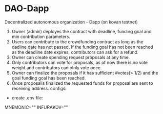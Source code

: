 # DAO-Dapp
Decentralized autonomous organization - Dapp (on kovan testnet)
1. Owner (admin) deployes the contract with deadline, funding goal and min contribution parameters.
2. Users can contribute to the crowdfunding contract as long as the dadline date has not passed.
If the funding goal has not been reached as the deadline date expires, contributors can ask for a refund.
3. Owner can create spending request proposals at any time.
4. Only contributors can vote for proposals, as of now there is no vote weight and contributors can olnly vote once.
5. Owner can finalize the proposals if it has sufficient #votes(> 1/2) and the goal funding goal has been reached.
6. Once proposalis finalized the requested funds for proposal are sent to receiving address.
configs:

- create .env file:

MNEMONIC=""
INFURAKOV=""
